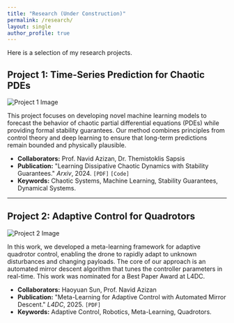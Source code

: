 ```yaml
---
title: "Research (Under Construction)"
permalink: /research/
layout: single
author_profile: true
---
```


Here is a selection of my research projects.

## Project 1: Time-Series Prediction for Chaotic PDEs

![Project 1 Image](/assets/images/research/project1-teaser.jpg)

This project focuses on developing novel machine learning models to forecast the behavior of chaotic partial differential equations (PDEs) while providing formal stability guarantees. Our method combines principles from control theory and deep learning to ensure that long-term predictions remain bounded and physically plausible.

* **Collaborators:** Prof. Navid Azizan, Dr. Themistoklis Sapsis
* **Publication:** "Learning Dissipative Chaotic Dynamics with Stability Guarantees." *Arxiv*, 2024. `[PDF]` `[Code]`
* **Keywords:** Chaotic Systems, Machine Learning, Stability Guarantees, Dynamical Systems.

---

## Project 2: Adaptive Control for Quadrotors

![Project 2 Image](/assets/images/research/project2-teaser.jpg)

In this work, we developed a meta-learning framework for adaptive quadrotor control, enabling the drone to rapidly adapt to unknown disturbances and changing payloads. The core of our approach is an automated mirror descent algorithm that tunes the controller parameters in real-time. This work was nominated for a Best Paper Award at L4DC.

* **Collaborators:** Haoyuan Sun, Prof. Navid Azizan
* **Publication:** "Meta-Learning for Adaptive Control with Automated Mirror Descent." *L4DC*, 2025. `[PDF]`
* **Keywords:** Adaptive Control, Robotics, Meta-Learning, Quadrotors.